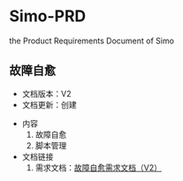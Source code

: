 # Simo-PRD
the Product Requirements Document of Simo

**故障自愈**
------------------------------------------
* 文档版本：V2
* 文档更新：创建
+ 内容
  1. 故障自愈
  2. 脚本管理
+ 文档链接
  1. 需求文档：[故障自愈需求文档（V2）](https://github.com/chy1994/Simo-PRD/blob/%E6%95%85%E9%9A%9C%E8%87%AA%E6%84%88/SIMO%20%E6%95%85%E9%9A%9C%E8%87%AA%E6%84%88%E9%9C%80%E6%B1%82%E6%96%87%E6%A1%A3%EF%BC%88V2%EF%BC%89.docx“这是v2版本的需求文档”)
 
  
     
